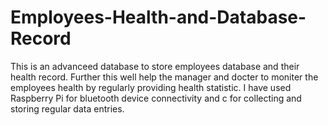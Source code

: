 # Employees-Health-and-Database-Record
This is an advanceed database to store employees database and their health record.
Further this well help the manager and docter to moniter the employees health by regularly providing health statistic.
I have used Raspberry Pi for bluetooth device connectivity and c for collecting and storing regular data entries.
